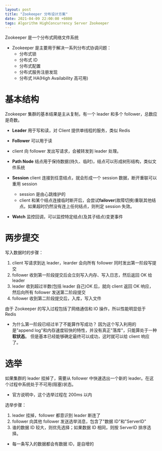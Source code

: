 ```yaml
---
layout: post
title: "Zookeeper 分布设计方案"
date: 2021-04-09 22:00:00 +0800
tags: Algorithm HighConcurrency Server Zookeeper
---
```


Zookeeper 是一个分布式网络文件系统

- Zookeeper 是主要用于解决一系列分布式协调问题：
  - 分布式锁
  - 分布式 ID
  - 分布式配置
  - 分布式服务注册发现
  - 分布式 HA(High Availability 高可用)

# 基本结构

Zookeeper 集群的基本结果是主从复制，有一个 leader 和多个 follower，总数应是奇数。

- **Leader** 用于写和读，对 Client 提供单线程的服务，类似 Redis
- **Follower** 可以用于读

- client 向 follower 发出写请求，会被转发到 leader 处理。

- **Path Node** 结点用于保持数据(持久、临时)，结点可以形成树形结构，类似文件系统
- **Session** client 连接到任意结点，就会形成一个 session 数据，断开重联可以重用 session
  - session 是由心跳维护的
  - client 和某个结点连接临时断开后，会尝试**failover**(故障切换)重联其他结点。如果超时仍然没有连上任何结点，则判定 session 失效。
- **Watch** 监控回调，可以监控特定结点(及其子结点)变更事件

# 两步提交

写入数据时的步骤：

1. client 写请求到达 leader，learder 会向所有 follower 同时发出第一阶段写提交
2. follower 收到第一阶段提交后会立刻写入内存、写入日志，然后返回 OK 给 leader
3. leader 收到超过半数(包括 leader 自己)OK 后，就向 client 返回 OK 响应，然后向所有 follower 发送第二阶段提交
4. follower 收到第二阶段提交后，入库，写入文件

由于 Zookeeper 的写入过程包括了网络通信和 IO 操作，所以性能明显低于 Redis

- 为什么第一阶段已经过半了不能算作写成功？
  因为这个写入利用的是"append log"和内存速度较快的特性，并没有真正"落库"，只能算处于一种**软状态**。
  但是基本已经能够确定最终可以成功，这时就可以给 client 响应了。

# 选举

如果集群的 leader 挂掉了，需要从 follower 中快速选出一个新的 leader。在这个过程中系统处于不可用(阻塞)状态。

- 官方说明中，这个选举过程在 200ms 以内

选举步骤：

1. leader 挂掉，follower 都意识到 leader 断连了
2. follower 向其他 follower 发送选举消息，包含了"数据 ID"和"ServerID"
3. 谁的数据 ID 较大，则优先选择；如果数据 ID 相同，则按 ServerID 排序选择。

- 每一条写入的数据都会有数据 ID，是自增的
